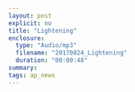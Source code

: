 ```yaml
---
layout: post
explicit: no
title: "Lightening"
enclosure:
  type: "Audio/mp3"
  filename: "20170824_Lightening"
  duration: "00:00:48"
summary:
tags: ap_news
---
```



